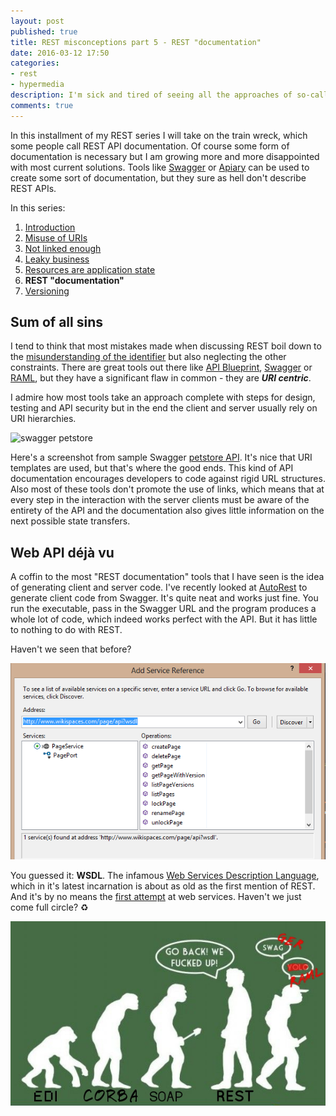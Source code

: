 ```yaml
---
layout: post
published: true
title: REST misconceptions part 5 - REST "documentation"
date: 2016-03-12 17:50
categories:
- rest
- hypermedia
description: I'm sick and tired of seeing all the approaches of so-called REST API documentation. This has to stop 
comments: true
---
```


In this installment of my REST series I will take on the train wreck, which some people call REST API documentation. Of
course some form of documentation is necessary but I am growing more and more disappointed with most current solutions.
Tools like [Swagger][swag]  or [Apiary](http://apiary.io) can be used to create some sort of documentation, but they sure 
as hell don't describe REST APIs.

<!--more-->

In this series:

1. [Introduction](/blog/2016/02/rest-misconceptions-0)
1. [Misuse of URIs](/blog/2016/02/rest-misconceptions-1)
1. [Not linked enough](/blog/2016/03/rest-misconceptions-2)
1. [Leaky business](/blog/2016/03/rest-misconceptions-3)
1. [Resources are application state](/blog/2016/03/rest-misconceptions-4)
1. **REST "documentation"**
1. [Versioning](/blog/2016/03/rest-misconceptions-6)

## Sum of all sins

I tend to think that most mistakes made when discussing REST boil down to the [misunderstanding of the identifier](/blog/2016/02/rest-misconceptions-1)
but also neglecting the other constraints. There are great tools out there like [API Blueprint][blueprint], [Swagger][swag] 
or [RAML][RAML], but they have a significant flaw in common - they are ***URI centric***. 

I admire how most tools take an approach complete with steps for design, testing and API security but in the end the client 
and server usually rely on URI hierarchies. 

![swagger petstore](http://presentations.t-code.pl/hateoas/img/swagger.png)

Here's a screenshot from sample Swagger [petstore API](http://petstore.swagger.io). It's nice that URI templates are used,
but that's where the good ends. This kind of API documentation encourages developers to code against rigid URL structures.
Also most of these tools don't promote the use of links, which means that at every step in the interaction with the server
clients must be aware of the entirety of the API and the documentation also gives little information on the next possible
state transfers.

## Web API déjà vu

A coffin to the most "REST documentation" tools that I have seen is the idea of generating client and server code. I've
recently looked at [AutoRest][autorest] to generate client code from Swagger. It's quite neat and works just fine. You
run the executable, pass in the Swagger URL and the program produces a whole lot of code, which indeed works perfect with
the API. But it has little to nothing to do with REST.

Haven't we seen that before?

![wsdl in vs](/uploads/2016/03/wsdl.png)

You guessed it: **WSDL**. The infamous [Web Services Description Language][wsdl], which in it's latest incarnation is 
about as old as the first mention of REST. And it's by no means the [first attempt][ws-history] at web services. Haven't
we just come full circle? :recycle:

![api evolution](/uploads/2016/03/api-evolution.jpg)

[blueprint]: https://apiblueprint.org/ 
[RAML]: http://raml.org
[swag]: http://swagger.io
[autorest]: https://github.com/Azure/autorest
[wsdl]: https://www.w3.org/TR/wsdl
[ws-history]: http://www.informationweek.com/from-edi-to-xml-and-uddi-a-brief-history-of-web-services/d/d-id/1012008
